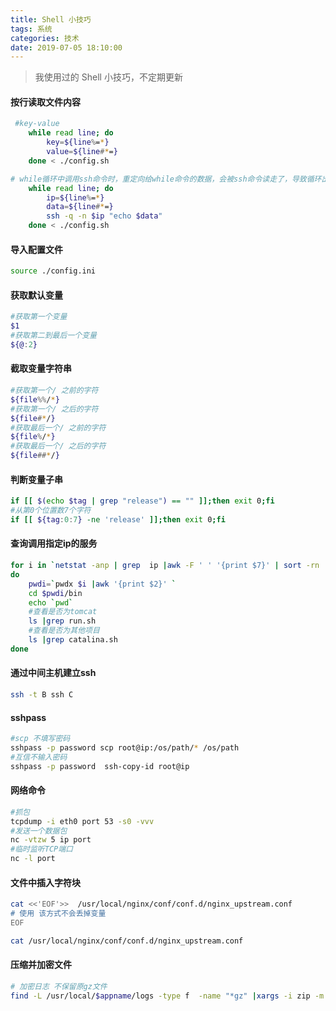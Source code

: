 ```yaml
---
title: Shell 小技巧
tags: 系统
categories: 技术
date: 2019-07-05 18:10:00
---
```

> 我使用过的 Shell 小技巧，不定期更新

#### 按行读取文件内容
```bash
 #key-value
	while read line; do
		key=${line%=*}
		value=${line#*=}
	done < ./config.sh

# while循环中调用ssh命令时，重定向给while命令的数据，会被ssh命令读走了，导致循环出问题
	while read line; do
		ip=${line%=*}
		data=${line#*=}
		ssh -q -n $ip "echo $data"
	done < ./config.sh
```
<!-- more -->
#### 导入配置文件
```bash
source ./config.ini
```

#### 获取默认变量
```bash
#获取第一个变量
$1
#获取第二到最后一个变量
${@:2}
```

#### 截取变量字符串
```bash
#获取第一个/ 之前的字符
${file%%/*}
#获取第一个/ 之后的字符
${file#*/}
#获取最后一个/ 之前的字符
${file%/*}
#获取最后一个/ 之后的字符
${file##*/}
```
#### 判断变量子串
```bash
if [[ $(echo $tag | grep "release") == "" ]];then exit 0;fi
#从第0个位置数7个字符
if [[ ${tag:0:7} -ne 'release' ]];then exit 0;fi
```
#### 查询调用指定ip的服务
```bash
for i in `netstat -anp | grep  ip |awk -F ' ' '{print $7}' | sort -rn | uniq |awk -F/ '{print $1}'`
do
	pwdi=`pwdx $i |awk '{print $2}' `
	cd $pwdi/bin 
	echo `pwd`
	#查看是否为tomcat
	ls |grep run.sh
	#查看是否为其他项目
	ls |grep catalina.sh
done
```

#### 通过中间主机建立ssh
```bash
ssh -t B ssh C
```

####  sshpass
```bash
#scp 不填写密码
sshpass -p password scp root@ip:/os/path/* /os/path
#互信不输入密码
sshpass -p password  ssh-copy-id root@ip
```

#### 网络命令
```bash
#抓包
tcpdump -i eth0 port 53 -s0 -vvv
#发送一个数据包
nc -vtzw 5 ip port
#临时监听TCP端口
nc -l port
```

#### 文件中插入字符块
```bash
cat <<'EOF'>>  /usr/local/nginx/conf/conf.d/nginx_upstream.conf
# 使用 该方式不会丢掉变量
EOF

cat /usr/local/nginx/conf/conf.d/nginx_upstream.conf
```

#### 压缩并加密文件
```bash
# 加密日志 不保留原gz文件
find -L /usr/local/$appname/logs -type f  -name "*gz" |xargs -i zip -m -rP passwd  {}.zip  {}
```